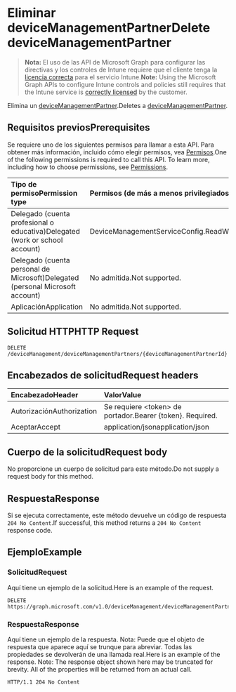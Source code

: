 # <a name="delete-devicemanagementpartner"></a><span data-ttu-id="e8b92-101">Eliminar deviceManagementPartner</span><span class="sxs-lookup"><span data-stu-id="e8b92-101">Delete deviceManagementPartner</span></span>

> <span data-ttu-id="e8b92-102">**Nota:** El uso de las API de Microsoft Graph para configurar las directivas y los controles de Intune requiere que el cliente tenga la [licencia correcta](https://go.microsoft.com/fwlink/?linkid=839381) para el servicio Intune.</span><span class="sxs-lookup"><span data-stu-id="e8b92-102">**Note:** Using the Microsoft Graph APIs to configure Intune controls and policies still requires that the Intune service is [correctly licensed](https://go.microsoft.com/fwlink/?linkid=839381) by the customer.</span></span>

<span data-ttu-id="e8b92-103">Elimina un [deviceManagementPartner](../resources/intune_onboarding_devicemanagementpartner.md).</span><span class="sxs-lookup"><span data-stu-id="e8b92-103">Deletes a [deviceManagementPartner](../resources/intune_onboarding_devicemanagementpartner.md).</span></span>
## <a name="prerequisites"></a><span data-ttu-id="e8b92-104">Requisitos previos</span><span class="sxs-lookup"><span data-stu-id="e8b92-104">Prerequisites</span></span>
<span data-ttu-id="e8b92-p101">Se requiere uno de los siguientes permisos para llamar a esta API. Para obtener más información, incluido cómo elegir permisos, vea [Permisos](../../../concepts/permissions_reference.md).</span><span class="sxs-lookup"><span data-stu-id="e8b92-p101">One of the following permissions is required to call this API. To learn more, including how to choose permissions, see [Permissions](../../../concepts/permissions_reference.md).</span></span>

|<span data-ttu-id="e8b92-107">Tipo de permiso</span><span class="sxs-lookup"><span data-stu-id="e8b92-107">Permission type</span></span>|<span data-ttu-id="e8b92-108">Permisos (de más a menos privilegiados)</span><span class="sxs-lookup"><span data-stu-id="e8b92-108">Permissions (from least to most privileged)</span></span>|
|:---|:---|
|<span data-ttu-id="e8b92-109">Delegado (cuenta profesional o educativa)</span><span class="sxs-lookup"><span data-stu-id="e8b92-109">Delegated (work or school account)</span></span>|<span data-ttu-id="e8b92-110">DeviceManagementServiceConfig.ReadWrite.All</span><span class="sxs-lookup"><span data-stu-id="e8b92-110">DeviceManagementServiceConfig.ReadWrite.All</span></span>|
|<span data-ttu-id="e8b92-111">Delegado (cuenta personal de Microsoft)</span><span class="sxs-lookup"><span data-stu-id="e8b92-111">Delegated (personal Microsoft account)</span></span>|<span data-ttu-id="e8b92-112">No admitida.</span><span class="sxs-lookup"><span data-stu-id="e8b92-112">Not supported.</span></span>|
|<span data-ttu-id="e8b92-113">Aplicación</span><span class="sxs-lookup"><span data-stu-id="e8b92-113">Application</span></span>|<span data-ttu-id="e8b92-114">No admitida.</span><span class="sxs-lookup"><span data-stu-id="e8b92-114">Not supported.</span></span>|

## <a name="http-request"></a><span data-ttu-id="e8b92-115">Solicitud HTTP</span><span class="sxs-lookup"><span data-stu-id="e8b92-115">HTTP Request</span></span>
<!-- {
  "blockType": "ignored"
}
-->
``` http
DELETE /deviceManagement/deviceManagementPartners/{deviceManagementPartnerId}
```

## <a name="request-headers"></a><span data-ttu-id="e8b92-116">Encabezados de solicitud</span><span class="sxs-lookup"><span data-stu-id="e8b92-116">Request headers</span></span>
|<span data-ttu-id="e8b92-117">Encabezado</span><span class="sxs-lookup"><span data-stu-id="e8b92-117">Header</span></span>|<span data-ttu-id="e8b92-118">Valor</span><span class="sxs-lookup"><span data-stu-id="e8b92-118">Value</span></span>|
|:---|:---|
|<span data-ttu-id="e8b92-119">Autorización</span><span class="sxs-lookup"><span data-stu-id="e8b92-119">Authorization</span></span>|<span data-ttu-id="e8b92-120">Se requiere &lt;token&gt; de portador.</span><span class="sxs-lookup"><span data-stu-id="e8b92-120">Bearer {token}. Required.</span></span>|
|<span data-ttu-id="e8b92-121">Aceptar</span><span class="sxs-lookup"><span data-stu-id="e8b92-121">Accept</span></span>|<span data-ttu-id="e8b92-122">application/json</span><span class="sxs-lookup"><span data-stu-id="e8b92-122">application/json</span></span>|

## <a name="request-body"></a><span data-ttu-id="e8b92-123">Cuerpo de la solicitud</span><span class="sxs-lookup"><span data-stu-id="e8b92-123">Request body</span></span>
<span data-ttu-id="e8b92-124">No proporcione un cuerpo de solicitud para este método.</span><span class="sxs-lookup"><span data-stu-id="e8b92-124">Do not supply a request body for this method.</span></span>

## <a name="response"></a><span data-ttu-id="e8b92-125">Respuesta</span><span class="sxs-lookup"><span data-stu-id="e8b92-125">Response</span></span>
<span data-ttu-id="e8b92-126">Si se ejecuta correctamente, este método devuelve un código de respuesta `204 No Content`.</span><span class="sxs-lookup"><span data-stu-id="e8b92-126">If successful, this method returns a `204 No Content` response code.</span></span>

## <a name="example"></a><span data-ttu-id="e8b92-127">Ejemplo</span><span class="sxs-lookup"><span data-stu-id="e8b92-127">Example</span></span>
### <a name="request"></a><span data-ttu-id="e8b92-128">Solicitud</span><span class="sxs-lookup"><span data-stu-id="e8b92-128">Request</span></span>
<span data-ttu-id="e8b92-129">Aquí tiene un ejemplo de la solicitud.</span><span class="sxs-lookup"><span data-stu-id="e8b92-129">Here is an example of the request.</span></span>
``` http
DELETE https://graph.microsoft.com/v1.0/deviceManagement/deviceManagementPartners/{deviceManagementPartnerId}
```

### <a name="response"></a><span data-ttu-id="e8b92-130">Respuesta</span><span class="sxs-lookup"><span data-stu-id="e8b92-130">Response</span></span>
<span data-ttu-id="e8b92-p102">Aquí tiene un ejemplo de la respuesta. Nota: Puede que el objeto de respuesta que aparece aquí se trunque para abreviar. Todas las propiedades se devolverán de una llamada real.</span><span class="sxs-lookup"><span data-stu-id="e8b92-p102">Here is an example of the response. Note: The response object shown here may be truncated for brevity. All of the properties will be returned from an actual call.</span></span>
``` http
HTTP/1.1 204 No Content
```



